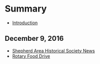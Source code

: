 # Summary

* [Introduction](README.md)

## December 9, 2016

* [Shepherd Area Historical Society News](_posts/2016-12-08-sahsnews.md)
* [Rotary Food Drive](_posts/2016-12-08-rotaryfooddrive.md)



